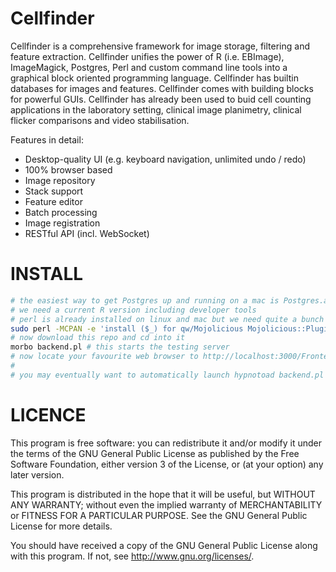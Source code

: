 Cellfinder
========

Cellfinder is a comprehensive framework for image storage, filtering and feature extraction. Cellfinder unifies the power of R (i.e. EBImage), ImageMagick, Postgres, Perl and custom command line tools into a graphical block oriented programming language. Cellfinder has builtin databases for images and features. Cellfinder comes with building blocks for powerful GUIs. Cellfinder has already been used to buid cell counting applications in the laboratory setting, clinical image planimetry, clinical flicker comparisons and video stabilisation.

Features in detail:
 * Desktop-quality UI (e.g. keyboard navigation, unlimited undo / redo)
 * 100% browser based
 * Image repository
 * Stack support
 * Feature editor
 * Batch processing
 * Image registration
 * RESTful API (incl. WebSocket)

INSTALL
=====
```bash
# the easiest way to get Postgres up and running on a mac is Postgres.app
# we need a current R version including developer tools
# perl is already installed on linux and mac but we need quite a bunch of non-core perl modules
sudo perl -MCPAN -e 'install ($_) for qw/Mojolicious Mojolicious::Plugin::Database Mojolicious::Plugin::RenderFile SQL::Abstract::More Apache::Session::File Spreadsheet::WriteExcel DBD::Pg ImageMagick Statistics::R/'
# now download this repo and cd into it
morbo backend.pl # this starts the testing server
# now locate your favourite web browser to http://localhost:3000/Frontend/index.html
#
# you may eventually want to automatically launch hypnotoad backend.pl (production server) 
```

LICENCE
=====
This program is free software: you can redistribute it and/or modify
it under the terms of the GNU General Public License as published by
the Free Software Foundation, either version 3 of the License, or
(at your option) any later version.

This program is distributed in the hope that it will be useful,
but WITHOUT ANY WARRANTY; without even the implied warranty of
MERCHANTABILITY or FITNESS FOR A PARTICULAR PURPOSE.  See the
GNU General Public License for more details.

You should have received a copy of the GNU General Public License
along with this program.  If not, see <http://www.gnu.org/licenses/>.

